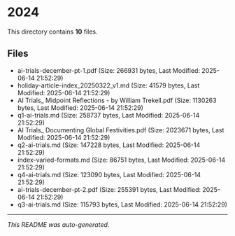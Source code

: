 # 2024

This directory contains **10** files.

## Files

- ai-trials-december-pt-1.pdf (Size: 266931 bytes, Last Modified: 2025-06-14 21:52:29)
- holiday-article-index_20250322_v1.md (Size: 41579 bytes, Last Modified: 2025-06-14 21:52:29)
- AI Trials_ Midpoint Reflections - by William Trekell.pdf (Size: 1130263 bytes, Last Modified: 2025-06-14 21:52:29)
- q1-ai-trials.md (Size: 258737 bytes, Last Modified: 2025-06-14 21:52:29)
- AI Trials_ Documenting Global Festivities.pdf (Size: 2023671 bytes, Last Modified: 2025-06-14 21:52:29)
- q2-ai-trials.md (Size: 147228 bytes, Last Modified: 2025-06-14 21:52:29)
- index-varied-formats.md (Size: 86751 bytes, Last Modified: 2025-06-14 21:52:29)
- q4-ai-trials.md (Size: 123090 bytes, Last Modified: 2025-06-14 21:52:29)
- ai-trials-december-pt-2.pdf (Size: 255391 bytes, Last Modified: 2025-06-14 21:52:29)
- q3-ai-trials.md (Size: 115793 bytes, Last Modified: 2025-06-14 21:52:29)

---
*This README was auto-generated.*
